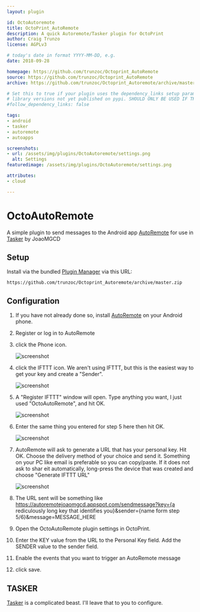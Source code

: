 ```yaml
---
layout: plugin

id: OctoAutoremote
title: OctoPrint_AutoRemote
description: A quick Autoremote/Tasker plugin for OctoPrint
author: Craig Trunzo
license: AGPLv3

# today's date in format YYYY-MM-DD, e.g.
date: 2018-09-28

homepage: https://github.com/trunzoc/Octoprint_AutoRemote
source: https://github.com/trunzoc/Octoprint_AutoRemote
archive: https://github.com/trunzoc/Octoprint_Autoremote/archive/master.zip

# Set this to true if your plugin uses the dependency_links setup parameter to include
# library versions not yet published on pypi. SHOULD ONLY BE USED IF THERE IS NO OTHER OPTION!
#follow_dependency_links: false

tags:
- android
- tasker
- autoremote
- autoapps

screenshots:
- url: /assets/img/plugins/OctoAutoremote/settings.png
  alt: Settings
featuredimage: /assets/img/plugins/OctoAutoremote/settings.png

attributes:
- cloud

---
```

# OctoAutoRemote

A simple plugin to send messages to the Android app [AutoRemote](https://play.google.com/store/apps/details?id=com.joaomgcd.autoremote) for use in [Tasker](https://play.google.com/store/apps/details?id=net.dinglisch.android.taskerm) by JoaoMGCD

## Setup

Install via the bundled [Plugin Manager](http://docs.octoprint.org/en/master/bundledplugins/pluginmanager.html)
via this URL:

    https://github.com/trunzoc/Octoprint_Autoremote/archive/master.zip

## Configuration
1. If you have not already done so, install [AutoRemote](https://play.google.com/store/apps/details?id=com.joaomgcd.autoremote) on your Android phone.
2. Register or log in to AutoRemote
3. click the Phone icon.

    ![screenshot](/assets/img/plugins/OctoAutoremote/autoremotephoneicon.png)
4. click the IFTTT icon. We aren't using IFTTT, but this is the easiest way to get your key and create a "Sender".

    ![screenshot](/assets/img/plugins/OctoAutoremote/autoremoteifttticon.png)
5. A "Register IFTTT" window will open.  Type anything you want, I just used "OctoAutoRemote", and hit OK.

    ![screenshot](/assets/img/plugins/OctoAutoremote/registerifttticon.png)
6. Enter the same thing you entered for step 5 here then hit OK.

    ![screenshot](/assets/img/plugins/OctoAutoremote/devicename.png)
7. AutoRemote will ask to generate a URL that has your personal key. Hit OK. Choose the delivery method of your choice and send it. Something on your PC like email is preferable so you can copy/paste. If it does not ask to shar eit automatically, long-press the device that was created and choose "Generate IFTTT URL"

    ![screenshot](/assets/img/plugins/OctoAutoremote/generateurl.png)
8. The URL sent will be something like https://autoremotejoaomgcd.appspot.com/sendmessage?key={a rediculously long key that identifies you}&sender={name form step 5/6}&message=MESSAGE_HERE
9. Open the OctoAutoRemote plugin settings in OctoPrint.
10. Enter the KEY value from the URL to the Personal Key field.  Add the SENDER value to the sender field.
11. Enable the events that you want to trigger an AutoRemote message
12. click save.

## TASKER

[Tasker](https://play.google.com/store/apps/details?id=net.dinglisch.android.taskerm) is a complicated beast.  I'll leave that to you to configure.
